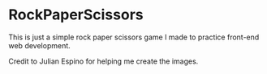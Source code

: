 # RockPaperScissors
This is just a simple rock paper scissors game I made to practice front-end web development.

Credit to Julian Espino for helping me create the images.
